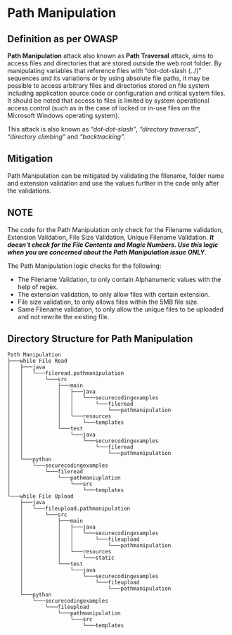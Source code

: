 # Path Manipulation 

## Definition as per OWASP
**Path Manipulation** attack also known as **Path Traversal** attack, aims to access files and directories that are stored outside the web root folder. By manipulating variables that reference files with “dot-dot-slash (../)” sequences and its variations or by using absolute file paths, it may be possible to access arbitrary files and directories stored on file system including application source code or configuration and critical system files. It should be noted that access to files is limited by system operational access control (such as in the case of locked or in-use files on the Microsoft Windows operating system).

This attack is also known as _“dot-dot-slash”_, _“directory traversal”_, _“directory climbing”_ and _“backtracking”_.

## Mitigation

Path Manipulation can be mitigated by validating the filename, folder name and extension validation and use the values further in the code only after the validations.

## NOTE 
The code for the Path Manipulation only check for the Filename validation, Extension Validation, File Size Validation, Unique Filename Validation. ___It doesn't check for the File Contents and Magic Numbers. Use this logic when you are concerned about the Path Manipulation issue ONLY___.

The Path Manipulation logic checks for the following:
- The Filename Validation, to only contain Alphanumeric values with the help of regex.
- The extension validation, to only allow files with certain extension.
- File size validation, to only allows files within the 5MB file size.
- Same Filename validation, to only allow the unique files to be uploaded and not rewrite the existing file.

## Directory Structure for Path Manipulation
```
Path Manipulation
├───while File Read
│   ├───java
│   │   └───fileread.pathmanipulation
│   │       └───src
│   │           ├───main
│   │           │   ├───java
│   │           │   │   └───securecodingexamples
│   │           │   │       └───fileread
│   │           │   │           └───pathmanipulation
│   │           │   └───resources
│   │           │       └───templates
│   │           └───test
│   │               └───java
│   │                   └───securecodingexamples
│   │                       └───fileread
│   │                           └───pathmanipulation
│   └───python
│       └───securecodingexamples
│           └───fileread
│               └───pathmaniuplation
│                   └───src
│                       └───templates
└───while File Upload
    ├───java
    │   └───fileupload.pathmanipulation
    │       └───src
    │           ├───main
    │           │   ├───java
    │           │   │   └───securecodingexamples
    │           │   │       └───fileupload
    │           │   │           └───pathmanipulation
    │           │   └───resources
    │           │       └───static
    │           └───test
    │               └───java
    │                   └───securecodingexamples
    │                       └───fileupload
    │                           └───pathmanipulation
    └───python
        └───securecodingexamples
            └───fileupload
                └───pathmanipulation
                    └───src
                        └───templates
```
